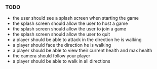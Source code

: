### TODO

- the user should see a splash screen when starting the game
- the splash screen should allow the user to host a game
- the splash screen should allow the user to join a game
- the splash screen should allow the user to quit
- a player should be able to attack in the direction he is walking
- a player should face the direction he is walking
- a player should be able to view their current health and max health
- the camera should follow your player
- a player should be able to walk in all directions

